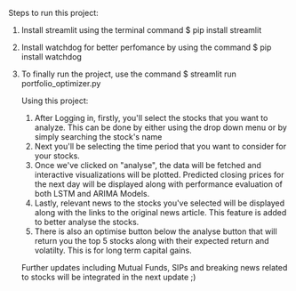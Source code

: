 Steps to run this project:

1. Install streamlit using the terminal command $ pip install streamlit
2. Install watchdog for better perfomance by using the command $ pip install watchdog
3. To finally run the project, use the command $ streamlit run portfolio_optimizer.py

   Using this project:
   1. After Logging in, firstly, you'll select the stocks that you want to analyze. This can be done by either using the drop down menu or by simply searching the stock's name
   2. Next you'll be selecting the time period that you want to consider for your stocks.
   3. Once we've clicked on "analyse", the data will be fetched and interactive visualizations will be plotted. Predicted closing prices for the next day will be displayed along with performance evaluation of both LSTM and ARIMA Models.
   4. Lastly, relevant news to the stocks you've selected will be displayed along with the links to the original news article. This feature is added to better analyse the stocks.
   5. There is also an optimise button below the analyse button that will return you the top 5 stocks along with their expected return and volatilty. This is for long term capital gains.
  
   Further updates including Mutual Funds, SIPs and breaking news related to stocks will be integrated in the next update ;)
